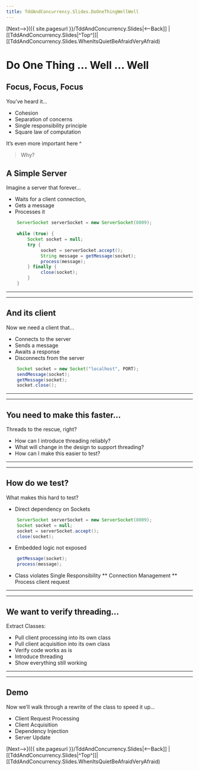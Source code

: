 ```yaml
---
title: TddAndConcurrency.Slides.DoOneThingWellWell
---
```

[Next-->]({{ site.pagesurl }}/TddAndConcurrency.Slides|<--Back]] | [[TddAndConcurrency.Slides|^Top^]]| [[TddAndConcurrency.Slides.WhenItsQuietBeAfraidVeryAfraid)

# Do One Thing ... Well ... Well

## Focus, Focus, Focus
 You’ve heard it...
* Cohesion
* Separation of concerns
* Single responsibility principle
* Square law of computation

It’s even more important here
^
> Why?

## A Simple Server
 Imagine a server that forever…
* Waits for a client connection, 
* Gets a message
* Processes it
```java
    ServerSocket serverSocket = new ServerSocket(8009);
    
    while (true) {
        Socket socket = null;
        try {
             socket = serverSocket.accept();
             String message = getMessage(socket);
             process(message);
        } finally {
             close(socket);
        }
    }
```
----
----
## And its client
 Now we need a client that...
* Connects to the server
* Sends a message
* Awaits a response
* Disconnects from the server
```java
    Socket socket = new Socket("localhost", PORT);
    sendMessage(socket);
    getMessage(socket);
    socket.close();
```
----
----
## You need to make this faster...
Threads to the rescue, right?
* How can I introduce threading reliably?
* What will change in the design to support threading?
* How can I make this easier to test?
----
----
## How do we test?
 What makes this hard to test?
* Direct dependency on Sockets
```java
    ServerSocket serverSocket = new ServerSocket(8009);
    Socket socket = null;
    socket = serverSocket.accept();
    close(socket);
```

* Embedded logic not exposed
```java
    getMessage(socket);
    process(message);
```

* Class violates Single Responsibility
** Connection Management
** Process client request
----
----
## We want to verify threading...
Extract Classes:
* Pull client processing into its own class
* Pull client acquisition into its own class
* Verify code works as is
* Introduce threading
* Show everything still working
----
----
## Demo
 Now we’ll walk through a rewrite of the class to speed it up…
* Client Request Processing
* Client Acquisition
* Dependency Injection
* Server Update

[Next-->]({{ site.pagesurl }}/TddAndConcurrency.Slides|<--Back]] | [[TddAndConcurrency.Slides|^Top^]]| [[TddAndConcurrency.Slides.WhenItsQuietBeAfraidVeryAfraid)
